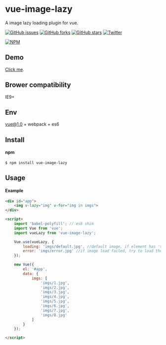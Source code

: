 # vue-image-lazy
A image lazy loading plugin for vue.

[![GitHub issues](https://img.shields.io/github/issues/dai-siki/vue-image-lazy.svg)](https://github.com/dai-siki/vue-image-lazy/issues)
[![GitHub forks](https://img.shields.io/github/forks/dai-siki/vue-image-lazy.svg)](https://github.com/dai-siki/vue-image-lazy/network)
[![GitHub stars](https://img.shields.io/github/stars/dai-siki/vue-image-lazy.svg)](https://github.com/dai-siki/vue-image-lazy/stargazers)
[![Twitter](https://img.shields.io/twitter/url/https/github.com/dai-siki/vue-image-lazy.svg?style=social)](https://twitter.com/intent/tweet?text=Wow:&url=%5Bobject%20Object%5D)

[![NPM](https://nodei.co/npm/vue-image-lazy.png?downloads=true&downloadRank=true&stars=true)](https://nodei.co/npm/vue-image-lazy/)

## Demo
[Click me](http://dai-siki.github.io/vue-image-lazy/example/demo.html).

## Brower compatibility
IE9+


## Env
vue@1.0 + webpack + es6

## Install
#### npm
```shell
$ npm install vue-image-lazy
```

## Usage
#### Example
```html
<div id="app">
    <img v-lazy="img" v-for="img in imgs">
</div>

<script>
	import 'babel-polyfill'; // es6 shim
	import Vue from 'vue';
	import vueLazy from 'vue-image-lazy';

    Vue.use(vueLazy, {
    	loading: 'imgs/default.jpg', //default image, if element has 'src' attribute, ignore this
    	error: 'imgs/error.jpg' //if image load failed, try to load the image
    });

    new Vue({
    	el: '#app',
    	data: {
    		imgs: [
    			'imgs/1.jpg',
    			'imgs/2.jpg',
    			'imgs/3.jpg',
    			'imgs/4.jpg',
    			'imgs/5.jpg',
    			'imgs/6.jpg',
    			'imgs/7.jpg',
    			'imgs/8.jpg'
    		]
    	}
    });

</script>
```

